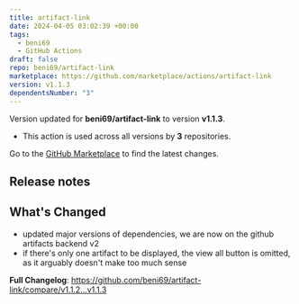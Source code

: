 ```yaml
---
title: artifact-link
date: 2024-04-05 03:02:39 +00:00
tags:
  - beni69
  - GitHub Actions
draft: false
repo: beni69/artifact-link
marketplace: https://github.com/marketplace/actions/artifact-link
version: v1.1.3
dependentsNumber: "3"
---
```



Version updated for **beni69/artifact-link** to version **v1.1.3**.
- This action is used across all versions by **3** repositories.

Go to the [GitHub Marketplace](https://github.com/marketplace/actions/artifact-link) to find the latest changes.

## Release notes

## What's Changed
* updated major versions of dependencies, we are now on the github artifacts backend v2
* if there's only one artifact to be displayed, the view all button is omitted, as it arguably doesn't make too much sense 

**Full Changelog**: https://github.com/beni69/artifact-link/compare/v1.1.2...v1.1.3
